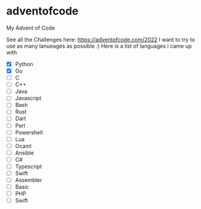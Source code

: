 # adventofcode
My Advent of Code

See all the Challenges here: https://adventofcode.com/2022
I want to try to use as many lanueages as possible :) Here is a list of languages i came up with

- [x] Python
- [x] Go
- [ ] C
- [ ] C++
- [ ] Java
- [ ] Javascript
- [ ] Bash
- [ ] Rust
- [ ] Dart
- [ ] Perl
- [ ] Powershell
- [ ] Lua
- [ ] Ocaml
- [ ] Ansible
- [ ] C#
- [ ] Typescript
- [ ] Swift
- [ ] Assembler
- [ ] Basic
- [ ] PHP
- [ ] Swift
